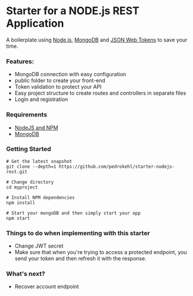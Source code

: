 Starter for a NODE.js REST Application
=======================

A boilerplate using [Node.js](https://nodejs.org/), [MongoDB](https://www.mongodb.com/) and [JSON Web Tokens](https://jwt.io/) to save your time.

### Features:
* MongoDB connection with easy configuration
* public folder to create your front-end
* Token validation to protect your API
* Easy project structure to create routes and controllers in separate files
* Login and registration

### Requirements
* [NodeJS and NPM](http://nodejs.org/download)
* [MongoDB](http://www.mongodb.org/downloads)

### Getting Started

    # Get the latest snapshot
    git clone --depth=1 https://github.com/pedrokehl/starter-nodejs-rest.git
    
    # Change directory
    cd myproject
    
    # Install NPM dependencies
    npm install
    
    # Start your mongoDB and then simply start your app
    npm start
    
### Things to do when implementing with this starter
* Change JWT secret
* Make sure that when you're trying to access a protected endpoint, you send your token and then refresh it with the response.
    
### What's next?
* Recover account endpoint
